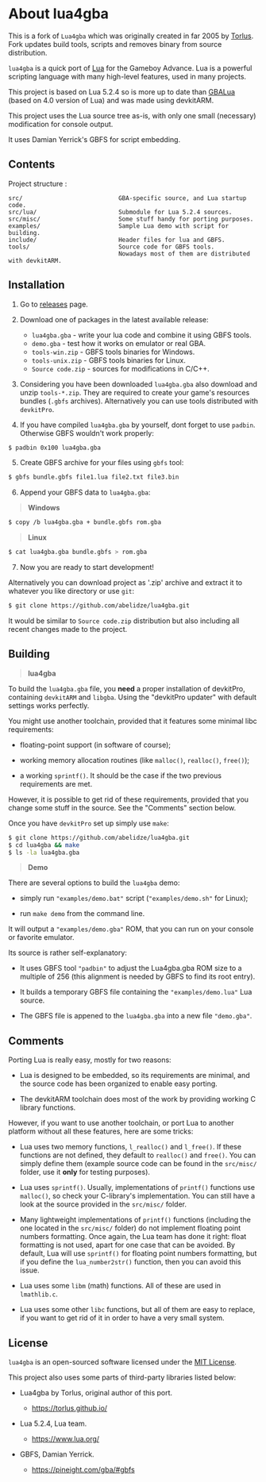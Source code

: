 About lua4gba
===============================================================================

This is a fork of `Lua4gba` which was originally created in far 2005 by
[Torlus](https://gbadev.org/demos.php?showinfo=1212). Fork updates build tools,
scripts and removes binary from source distribution.

`lua4gba` is a quick port of [Lua](http://www.lua.org/) for the Gameboy Advance.
Lua is a powerful scripting language with many high-level features, used in 
many projects.

This project is based on Lua 5.2.4 so is more up to date than [GBALua](https://www.gatesboy.com/Lua/Documentation/Download.html) 
(based on 4.0 version of Lua)
and was made using devkitARM.

This project uses the Lua source tree as-is, with only one small (necessary) modification
for console output.

It uses Damian Yerrick's GBFS for script embedding.

Contents
-------------------------------------------------------------------------------

Project structure :
```
src/                           GBA-specific source, and Lua startup code.
src/lua/                       Submodule for Lua 5.2.4 sources.
src/misc/                      Some stuff handy for porting purposes.
examples/                      Sample Lua demo with script for building.
include/                       Header files for lua and GBFS.
tools/                         Source code for GBFS tools.
                               Nowadays most of them are distributed with devkitARM.
```

Installation
-------------------------------------------------------------------------------

1. Go to [releases](https://github.com/abelidze/lua4gba/releases) page.
2. Download one of packages in the latest available release:
    - `lua4gba.gba` - write your lua code and combine it using GBFS tools.
    - `demo.gba` - test how it works on emulator or real GBA.
    - `tools-win.zip` - GBFS tools binaries for Windows.
    - `tools-unix.zip` - GBFS tools binaries for Linux.
    - `Source code.zip` - sources for modifications in C/C++.

3. Considering you have been downloaded `lua4gba.gba` also download and unzip `tools-*.zip`.
They are required to create your game's resources bundles (`.gbfs` archives).
Alternatively you can use tools distributed with `devkitPro`.

4. If you have compiled `lua4gba.gba` by yourself, dont forget to use `padbin`.
Otherwise GBFS wouldn't work properly:
```sh
$ padbin 0x100 lua4gba.gba
```

5. Create GBFS archive for your files using `gbfs` tool:
```sh
$ gbfs bundle.gbfs file1.lua file2.txt file3.bin
```

6. Append your GBFS data to `lua4gba.gba`:

> **Windows**

```sh
$ copy /b lua4gba.gba + bundle.gbfs rom.gba
```

> **Linux**

```sh
$ cat lua4gba.gba bundle.gbfs > rom.gba
```

7. Now you are ready to start development!

Alternatively you can download project as '.zip' archive and extract it to whatever you like directory or use `git`:
```sh
$ git clone https://github.com/abelidze/lua4gba.git
```

It would be similar to `Source code.zip` distribution but also including all recent changes made to the project.

Building
-------------------------------------------------------------------------------

> **lua4gba**

To build the `lua4gba.gba` file, you **need** a proper installation of devkitPro,
containing `devkitARM` and `libgba`. Using the "devkitPro updater" with default
settings works perfectly.

You might use another toolchain, provided that it features some minimal libc 
requirements:

* floating-point support (in software of course);

* working memory allocation routines (like `malloc()`, `realloc()`, `free()`);

* a working `sprintf()`. It should be the case if the two previous requirements
are met.

However, it is possible to get rid of these requirements, provided that you
change some stuff in the source. See the "Comments" section below.

Once you have `devkitPro` set up simply use `make`:

```sh
$ git clone https://github.com/abelidze/lua4gba.git
$ cd lua4gba && make
$ ls -la lua4gba.gba
```

> **Demo**

There are several options to build the `lua4gba` demo:

* simply run `"examples/demo.bat"` script (`"examples/demo.sh"` for Linux);

* run `make demo` from the command line.

It will output a `"examples/demo.gba"` ROM, that you can run on your console or favorite emulator.

Its source is rather self-explanatory:

* It uses GBFS tool `"padbin"` to adjust the Lua4gba.gba ROM size to a multiple
of 256 (this alignment is needed by GBFS to find its root entry).

* It builds a temporary GBFS file containing the `"examples/demo.lua"` Lua source.

* The GBFS file is appened to the `lua4gba.gba` into a new file `"demo.gba"`.

Comments
-------------------------------------------------------------------------------

Porting Lua is really easy, mostly for two reasons:

* Lua is designed to be embedded, so its requirements are minimal, and the 
source code has been organized to enable easy porting.

* The devkitARM toolchain does most of the work by providing working C library
functions.

However, if you want to use another toolchain, or port Lua to another platform 
without all these features, here are some tricks:

* Lua uses two memory functions, `l_realloc()` and `l_free()`. If these functions 
are not defined, they default to `realloc()` and `free()`. You can simply define
them (example source code can be found in the `src/misc/` folder, use it **only**
for testing purposes).

* Lua uses `sprintf()`. Usually, implementations of `printf()` functions use 
`malloc()`, so check your C-library's implementation. You can still have a look at 
the source provided in the `src/misc/` folder.

* Many lightweight implementations of `printf()` functions (including the one
located in the `src/misc/` folder) do not implement floating point numbers formatting.
Once again, the Lua team has done it right: float formatting is not used, apart
for one case that can be avoided. By default, Lua will use `sprintf()` for floating
point numbers formatting, but if you define the `lua_number2str()` function, then
you can avoid this issue.

* Lua uses some `libm` (math) functions. All of these are used in `lmathlib.c`.

* Lua uses some other `libc` functions, but all of them are easy to replace, if 
you want to get rid of it in order to have a very small system.

License
-------------------------------------------------------------------------------

`lua4gba` is an open-sourced software licensed under the [MIT License](https://opensource.org/licenses/MIT).

This project also uses some parts of third-party libraries listed below:

- Lua4gba by Torlus, original author of this port.
    - https://torlus.github.io/

- Lua 5.2.4, Lua team.
    - https://www.lua.org/

- GBFS, Damian Yerrick.
    - https://pineight.com/gba/#gbfs
